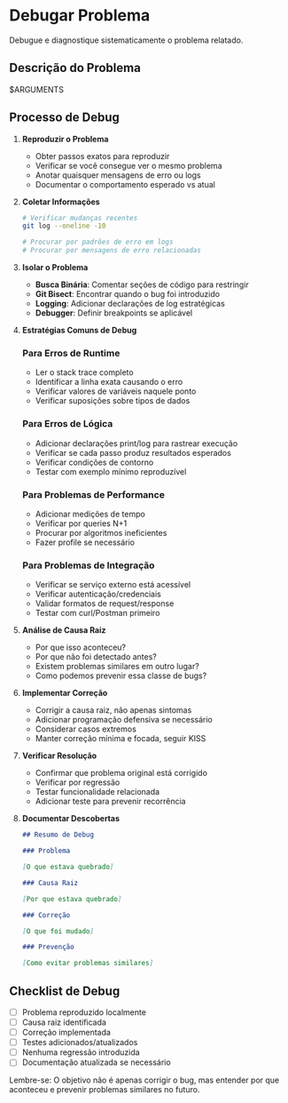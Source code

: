 # Debugar Problema

Debugue e diagnostique sistematicamente o problema relatado.

## Descrição do Problema

$ARGUMENTS

## Processo de Debug

1. **Reproduzir o Problema**
   - Obter passos exatos para reproduzir
   - Verificar se você consegue ver o mesmo problema
   - Anotar quaisquer mensagens de erro ou logs
   - Documentar o comportamento esperado vs atual

2. **Coletar Informações**

   ```bash
   # Verificar mudanças recentes
   git log --oneline -10

   # Procurar por padrões de erro em logs
   # Procurar por mensagens de erro relacionadas
   ```

3. **Isolar o Problema**
   - **Busca Binária**: Comentar seções de código para restringir
   - **Git Bisect**: Encontrar quando o bug foi introduzido
   - **Logging**: Adicionar declarações de log estratégicas
   - **Debugger**: Definir breakpoints se aplicável

4. **Estratégias Comuns de Debug**

   ### Para Erros de Runtime
   - Ler o stack trace completo
   - Identificar a linha exata causando o erro
   - Verificar valores de variáveis naquele ponto
   - Verificar suposições sobre tipos de dados

   ### Para Erros de Lógica
   - Adicionar declarações print/log para rastrear execução
   - Verificar se cada passo produz resultados esperados
   - Verificar condições de contorno
   - Testar com exemplo mínimo reproduzível

   ### Para Problemas de Performance
   - Adicionar medições de tempo
   - Verificar por queries N+1
   - Procurar por algoritmos ineficientes
   - Fazer profile se necessário

   ### Para Problemas de Integração
   - Verificar se serviço externo está acessível
   - Verificar autenticação/credenciais
   - Validar formatos de request/response
   - Testar com curl/Postman primeiro

5. **Análise de Causa Raiz**
   - Por que isso aconteceu?
   - Por que não foi detectado antes?
   - Existem problemas similares em outro lugar?
   - Como podemos prevenir essa classe de bugs?

6. **Implementar Correção**
   - Corrigir a causa raiz, não apenas sintomas
   - Adicionar programação defensiva se necessário
   - Considerar casos extremos
   - Manter correção mínima e focada, seguir KISS

7. **Verificar Resolução**
   - Confirmar que problema original está corrigido
   - Verificar por regressão
   - Testar funcionalidade relacionada
   - Adicionar teste para prevenir recorrência

8. **Documentar Descobertas**

   ```markdown
   ## Resumo de Debug

   ### Problema

   [O que estava quebrado]

   ### Causa Raiz

   [Por que estava quebrado]

   ### Correção

   [O que foi mudado]

   ### Prevenção

   [Como evitar problemas similares]
   ```

## Checklist de Debug

- [ ] Problema reproduzido localmente
- [ ] Causa raiz identificada
- [ ] Correção implementada
- [ ] Testes adicionados/atualizados
- [ ] Nenhuma regressão introduzida
- [ ] Documentação atualizada se necessário

Lembre-se: O objetivo não é apenas corrigir o bug, mas entender por que aconteceu e prevenir problemas similares no futuro.
